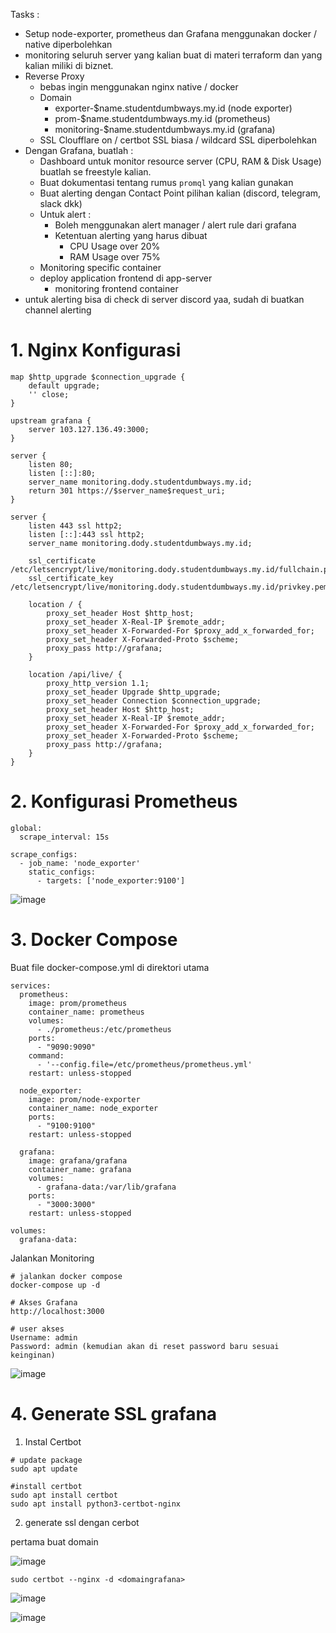 Tasks :
- Setup node-exporter, prometheus dan Grafana menggunakan docker / native diperbolehkan
- monitoring seluruh server yang kalian buat di materi terraform dan yang kalian miliki di biznet.
- Reverse Proxy
    - bebas ingin menggunakan nginx native / docker
    - Domain
      - exporter-$name.studentdumbways.my.id (node exporter)
      - prom-$name.studentdumbways.my.id (prometheus)
      - monitoring-$name.studentdumbways.my.id (grafana)
    - SSL Cloufflare on / certbot SSL biasa / wildcard SSL diperbolehkan
- Dengan Grafana, buatlah :
    -  Dashboard untuk monitor resource server (CPU, RAM & Disk Usage)  buatlah se freestyle kalian.
    -  Buat dokumentasi tentang rumus `promql` yang kalian gunakan
    -  Buat alerting dengan Contact Point pilihan kalian (discord, telegram, slack dkk)
    -  Untuk alert :
         - Boleh menggunakan alert manager / alert rule dari grafana
         - Ketentuan alerting yang harus dibuat
           - CPU Usage over 20%
           - RAM Usage over 75%
    -  Monitoring specific container
	 - deploy application frontend di app-server
         - monitoring frontend container
- untuk alerting bisa di check di server discord yaa, sudah di buatkan channel alerting


# 1. Nginx Konfigurasi
```
map $http_upgrade $connection_upgrade {
    default upgrade;
    '' close;
}

upstream grafana {
    server 103.127.136.49:3000;
}

server {
    listen 80;
    listen [::]:80;
    server_name monitoring.dody.studentdumbways.my.id;
    return 301 https://$server_name$request_uri;
}

server {
    listen 443 ssl http2;
    listen [::]:443 ssl http2;
    server_name monitoring.dody.studentdumbways.my.id;

    ssl_certificate /etc/letsencrypt/live/monitoring.dody.studentdumbways.my.id/fullchain.pem;
    ssl_certificate_key /etc/letsencrypt/live/monitoring.dody.studentdumbways.my.id/privkey.pem;

    location / {
        proxy_set_header Host $http_host;
        proxy_set_header X-Real-IP $remote_addr;
        proxy_set_header X-Forwarded-For $proxy_add_x_forwarded_for;
        proxy_set_header X-Forwarded-Proto $scheme;
        proxy_pass http://grafana;
    }

    location /api/live/ {
        proxy_http_version 1.1;
        proxy_set_header Upgrade $http_upgrade;
        proxy_set_header Connection $connection_upgrade;
        proxy_set_header Host $http_host;
        proxy_set_header X-Real-IP $remote_addr;
        proxy_set_header X-Forwarded-For $proxy_add_x_forwarded_for;
        proxy_set_header X-Forwarded-Proto $scheme;
        proxy_pass http://grafana;
    }
}
```

# 2. Konfigurasi Prometheus
```
global:
  scrape_interval: 15s

scrape_configs:
  - job_name: 'node_exporter'
    static_configs:
      - targets: ['node_exporter:9100']
```
![image](https://github.com/user-attachments/assets/d985613f-9186-4e36-b998-f730c0be9f7f)


# 3. Docker Compose
Buat file docker-compose.yml di direktori utama
```
services:
  prometheus:
    image: prom/prometheus
    container_name: prometheus
    volumes:
      - ./prometheus:/etc/prometheus
    ports:
      - "9090:9090"
    command:
      - '--config.file=/etc/prometheus/prometheus.yml'
    restart: unless-stopped

  node_exporter:
    image: prom/node-exporter
    container_name: node_exporter
    ports:
      - "9100:9100"
    restart: unless-stopped

  grafana:
    image: grafana/grafana
    container_name: grafana
    volumes:
      - grafana-data:/var/lib/grafana
    ports:
      - "3000:3000"
    restart: unless-stopped

volumes:
  grafana-data:
```

Jalankan Monitoring
```
# jalankan docker compose
docker-compose up -d

# Akses Grafana
http://localhost:3000

# user akses
Username: admin
Password: admin (kemudian akan di reset password baru sesuai keinginan)
```
![image](https://github.com/user-attachments/assets/8088c571-4319-4524-ae77-3f23d4d8d487)


# 4. Generate SSL grafana
1. Instal Certbot
```
# update package
sudo apt update

#install certbot
sudo apt install certbot
sudo apt install python3-certbot-nginx
```
2. generate ssl dengan cerbot

pertama buat domain

![image](https://github.com/user-attachments/assets/4b88eeec-e292-4a66-8961-b37ed79f1c2c)

```
sudo certbot --nginx -d <domaingrafana>
```

![image](https://github.com/user-attachments/assets/75510271-326a-4d33-8dd8-95f1fd76f33b)

![image](https://github.com/user-attachments/assets/5bcd9cb8-4837-4fd4-9523-04d35cc3fa61)


